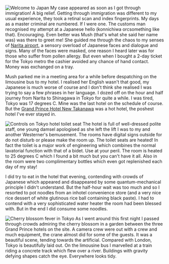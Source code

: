 ![Welcome to Japan](p01_welcome.JPG)
My case appeared as soon as I got through immigration!
A big relief.  Getting through immigration was different to my usual experience,
they took a retinal scan and index fingerprints.
My days as a master criminal are numbered.  If I were one.  The customs
man recognised my attempt at a Japanese hello (konnichiwa
orcsomething like that).  Encouraging.  Even better was
Mush (that's what she said her name was) was there to greet
me!  She guided me through the chaos to my senses of
[Narita airport](https://www.narita-airport.jp/en/), a sensory overload of Japanese faces and
dialogue and signs.  Many of the faces were masked, one
reason I heard later was for those who suffer from pollen
allergy.  But even when I bought a 2-day ticket for the
Tokyo metro the cashier avoided any chance of hand contact.
Money was exchanged on a tray.

Mush parked me in a meeting area for a while before despatching
on the limousine bus to my hotel.  I realised her English
wasn't that good, my Japanese is much worse of course and
I don't think she realised I was trying to say a few phrases
in her language.  I dozed off on the
hour and half journey from Narita to Shinagawa in Tokyo for
quite a while.  I was tired, Tokyo was 17 degrees C.  Mine
was the last hotel on the schedule of course.  But the
[Grand Prince Hotel New Takanawa](https://www.princehotels.com:443/newtakanawa/) was a
hot hotel, the poshest hotel I've ever stayed in.

![Controls on Tokyo hotel toilet seat](p03_toilet.JPG)
The hotel is full of well-dressed polite staff, one young damsel
apologised as she left the lift I was to my and another
Westerner's bemusement.  The rooms have digital signs outside
for do not disturb or please make the room up.  The toilet
seats are heated!  In fact the toilet is a major work of
engineering which combines the normal lavatorial function with
that of a bidet.  Use at your peril.  The room is heated to
25 degrees C which I found a bit much but you can't have it all.
Also in the room were two complimentary bottles which even got
replenished each day of my stay!

I did try to eat in the hotel that evening, contending with
crowds of Japanese which appeared and disappeared by some
quantum-mechanical principle I didn't understand.  But the
half-hour wait was too much and so I resorted to pot noodles
from an inhotel convenience store (and a very nice rice dessert of
white glutinous rice ball containing black paste).  I had to
contend with a very sophisticated water heater the room had been
blessed with.  But in the end I did consume some noodles.

![Cherry blossom fever in Tokyo](p04_cherry.JPG)
As I went around this first night I passed through crowds
admiring the cherry blossom in a garden between the three
Grand Prince hotels on the site.  A camera
crew were out with a crew and much equipment, the crane almost did
for some of the guests.  It was a beautiful scene, tending towards
the artificial.  Compared with London, Tokyo is beautifully
laid out.  On the limousine bus I marvelled at a train riding
a concrete track which flew over a river.  Buildings with
gravity defying shapes catch the eye.  Everywhere looks tidy.
